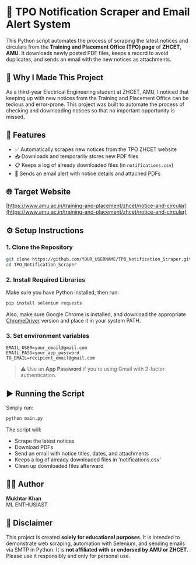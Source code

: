 
# 📢 TPO Notification Scraper and Email Alert System

This Python script automates the process of scraping the latest notices and circulars from the **Training and Placement Office (TPO) page** of **ZHCET, AMU**. It downloads newly posted PDF files, keeps a record to avoid duplicates, and sends an email with the new notices as attachments.

## 🎯 Why I Made This Project

As a third-year Electrical Engineering student at ZHCET, AMU, I noticed that keeping up with new notices from the Training and Placement Office can be tedious and error-prone. This project was built to automate the process of checking and downloading notices so that no important opportunity is missed.

## 🚀 Features

- ✅ Automatically scrapes new notices from the TPO ZHCET website
- 📥 Downloads and temporarily stores new PDF files
- 📋 Keeps a log of already downloaded files (in `notifications.csv`)
- 📧 Sends an email alert with notice details and attached PDFs

## 🌐 Target Website

[https://www.amu.ac.in/training-and-placement/zhcet/notice-and-circular](https://www.amu.ac.in/training-and-placement/zhcet/notice-and-circular)


## ⚙️ Setup Instructions

### 1. Clone the Repository

```bash
git clone https://github.com/YOUR_USERNAME/TPO_Notification_Scraper.git
cd TPO_Notification_Scraper
```

### 2. Install Required Libraries

Make sure you have Python installed, then run:

```bash
pip install selenium requests
```

Also, make sure Google Chrome is installed, and download the appropriate [ChromeDriver](https://chromedriver.chromium.org/downloads) version and place it in your system PATH.

### 3. Set environment variables

```env
EMAIL_USER=your_email@gmail.com
EMAIL_PASS=your_app_password
TO_EMAIL=recipient_email@gmail.com
```

> ⚠️ Use an **App Password** if you’re using Gmail with 2-factor authentication.


## ▶️ Running the Script

Simply run:

```bash
python main.py
```

The script will:
- Scrape the latest notices
- Download PDFs
- Send an email with notice titles, dates, and attachments
- Keeps a log of already downloaded files in 'notifications.csv'
- Clean up downloaded files afterward



## 👨‍💻 Author

**Mukhtar Khan**  
ML ENTHUSIAST  


## 📘 Disclaimer

This project is created **solely for educational purposes**. It is intended to demonstrate web scraping, automation with Selenium, and sending emails via SMTP in Python. It is **not affiliated with or endorsed by AMU or ZHCET**. Please use it responsibly and only for personal use.